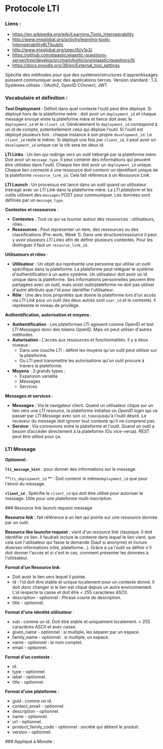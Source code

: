 # Protocole LTI

### Liens :

* https://en.wikipedia.org/wiki/Learning_Tools_Interoperability
* http://www.imsglobal.org/activity/learning-tools-interoperability#LTIpublic
* http://www.imsglobal.org/spec/lti/v1p3/
* https://github.com/elaastic/elaastic-questions-server/tree/develop/src/main/kotlin/org/elaastic/questions/lti
* https://docs.moodle.org/38/en/External_tool_settings

Spécifie des méthodes pour que des systèmes/structures d'apprentissages puissent communiquer avec des applications tierces.
Version standard : 1.3.
Systèmes utilisés : OAuth2, OpenID COnnect, JWT.

### Vocabulaire et définition :

**Tool Deployment** : Définit dans quel contexte l'outil peut être déployé. Si déployé hors de la plateforme mère : doit avoir un `deployment_id` et chaque message envoyé entre la plateforme mère et tierce doit avec le `deployment_id` et le `client_id`.
Généralement le `deployment_id` correspond à un id de compte, potentiellement celui qui déploie l'outil.
Si l'outil est déployé plusieurs fois : chaque instance à son propre `development_id`. Le `client_id` reste le même.
Si déployé une fois par `client_id`, il peut avoir un `development_id` unique car la clé sera les deux id.

**LTI Links** : Un lien qui redirige vers un outil hébergé par la plateforme mère. Doit avoir un `message_type`. Il peut contenir des informations qui peuvent être utilisées dans l'outil. 
Chaque lien doit avoir un `deployment_id` unique.
Chaque lien connecté à une ressource doit contenir un identifiant unique de la plateforme `resource_link_id`. Cela fait référence à un *Ressource Link*.

**LTI Launch** : Un processus est lancé dans un outil quand un utilisateur interagit avec un *LTI Link* dans la plateforme mère. La *LTI plateform* et les outils utilisent des `messages` POST pour communiquer. Les données sont définies par un `message_type`.

**Contextes et ressources** : 

* **Contextes** : Tout ce qui va tourner autour des ressources : utilisateurs, rôles...
* **Ressources** : Peut représenter un item, des ressources ou des classifications (Pre-work, Week 1). Dans une structure/ressource il peut y avoir plusieurs *LTI Links* afin de définir plusieurs contextes. Pour les distinguer il faut un `resource_link_id`.

**Utilisateurs et rôles** :

* **Utilisateur** : Un objet qui représente une personne qui utilise un outil spécifique dans la plateforme. La plateforme peut reléguer le système d'authentification à un autre système. Un utilisateur doit avoir un id unique dans la plateforme. Ses informations personnelles peuvent être partagées avec un outil, mais un(e) outil/plateforme ne doit pas utiliser d'autre attributs que l'id pour identifier l'utilisateur.
* **Rôle** : Une des trois propriétés que donne la plateforme lors d'un accès via *LTI Link* pour un outil (les deux autres sont `user_id` et le contexte). Il représente le niveau de privilège.

**Authentification, autorisation et moyens** :

* **Authentification** : Les plateformes LTI agissent comme OpenID et lest *LTI Messages* donc des tokens OpenID. Mais on peut utiliser d'autres méthodes.
* **Autorisation** : L'accès aux ressources et fonctionnalités. Il y a deux niveaux : 
  * Dans une couche LTI : définit les moyens qu'un outil peut utiliser sur la plateforme.
  * Ou LTI peut transmettre les autorisations qu'un outil procure à travers la plateforme.
* **Moyens** : 3 grands types :
  * Expansion variable
  * Messages
  * Services

**Messages et services** :

* **Messages** : Via le navigateur client. Quand un utilisateur clique sur un lien vers une *LTI resource*, la plateforme initialise un *OpenID login* qui va passer par *LTI Message* avec son `id_token`jusqu'à l'outil désiré. Le receveur du message doit ignorer tout contexte qu'il ne comprend pas.
* **Service** : Via connexions entre la plateforme et l'outil. Quand un outil a besoin d’accéder directement à la plateforme (Ou vice-versa). REST peut être utilisé pour ça.

### LTI Message

**Optionnel** :

**`lti_message_hint`** : pour donner des informations sur le message.

**`lti_deployment_id` ** : Doit contenir le même`deployment_id` que pour l'envoi du message.

**`client_id`** : Spécifie le `client_id` qui doit être utilisé pour autoriser le message.  Utile pour une plateforme multi-inscription.

### Resource link launch request message

**Resource link** : fait référence à un lien qui pointe sur une ressource donnée par un outil.

**Resource like launche request** : vient d'un *resource link* classique.  Il doit identifier ce lien. Il faudrait inclure le contexte dans lequel le lien vient, que cela soit l'utilisateur qui fasse la demande (Sauf si anonyme) et inclure diverses informations (rôle, plateforme...).
Grâce à ça l'outil va définir s'il doit donner l'accès et si c'est le cas, comment présenter les données à l'utilisateur.  

**Format d'un Resource link**: 

* Doit avoir le lien vers lequel il pointe.
* Id : l'id doit être stable et unique localement pour un contexte donné. Il doit donc changer si le lien est cliqué depuis un autre environnement. L'id respecte la casse et doit être < 255 caractères ASCII.
* description - optionnel : Phrase courte de description.
* title - optionnel. 

**Format d'une identité utilisateur** :

* sub : comme un id. Doit être stable et uniquement localement. < 255 caractères ASCII et avec casse.
* given_name - optionnel : si multiple, les séparer par un espace.
* family_name - optionnel : si multiple, un espace.
* name - optionnel : le nom complet.
* email - optionnel.

**Format d'un contexte** :

* id.
* type - optionnel.
* label - optionnel.
* title - optionnel.

**Format d'une plateforme** :

* guid : comme un id.
* contact_email - optionnel.
* description - optionnel.
* name - optionnel.
* url - optionnel.
* product_family_code - optionnel : société qui détient le produit.
* version - optionnel.



### Appliqué à Moodle :

